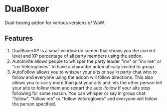 # DualBoxer
Dual-boxing addon for various versions of WoW.

## Features
1. DualBoxerXP is a small window on screen that shows you the current level and XP percentage of all party members using the addon.
2. AutoInvite allows people to whisper the party leader "inv" or "inv me" or "inv Velcrogloves" to have a character automatically invited to group.
3. AutoFollow allows you to whisper your alts or say in party chat who to follow and everyone using the addon will follow directions.  This also allows you to carry more than just your alts and lets the other person tell your alts to follow them and restart the auto-follow if your alts stop following for some reason.  You can whisper or say in group chat "follow", "follow me" or "follow Velcrogloves" and everyone will follow the person specified.
